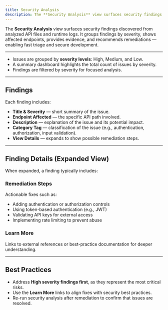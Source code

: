 ```yaml
---
title: Security Analysis
description: The **Security Analysis** view surfaces security findings discovered from analyzed API files and runtime logs. It groups findings by severity, shows affected endpoints, provides evidence, and recommends remediations — enabling fast triage and secure development.
---
```


The **Security Analysis** view surfaces security findings discovered from analyzed API files and runtime logs. It groups findings by severity, shows affected endpoints, provides evidence, and recommends remediations — enabling fast triage and secure development.

---

- Issues are grouped by **severity levels**: High, Medium, and Low.  
- A summary dashboard highlights the total count of issues by severity.  
- Findings are filtered by severity for focused analysis.  

---

## Findings

Each finding includes:

- **Title & Severity** — short summary of the issue.  
- **Endpoint Affected** — the specific API path involved.  
- **Description** — explanation of the issue and its potential impact.  
- **Category Tag** — classification of the issue (e.g., authentication, authorization, input validation).  
- **View Details** — expands to show possible remediation steps.  

---

## Finding Details (Expanded View)

When expanded, a finding typically includes:

### Remediation Steps
Actionable fixes such as:
- Adding authentication or authorization controls  
- Using token-based authentication (e.g., JWT)  
- Validating API keys for external access  
- Implementing rate limiting to prevent abuse  

### Learn More
Links to external references or best-practice documentation for deeper understanding.  

---

## Best Practices

- Address **High severity findings first**, as they represent the most critical risks.  
- Use the **Learn More** links to align fixes with security best practices.  
- Re-run security analysis after remediation to confirm that issues are resolved. 